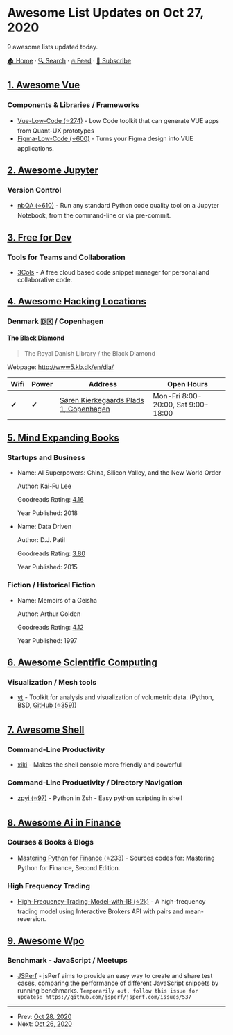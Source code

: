 # Awesome List Updates on Oct 27, 2020

9 awesome lists updated today.

[🏠 Home](/README.md) · [🔍 Search](https://test.trackawesomelist.com/search/) · [🔥 Feed](https://test.trackawesomelist.com/feed.xml) · [📮 Subscribe](https://trackawesomelist.us17.list-manage.com/subscribe?u=d2f0117aa829c83a63ec63c2f&id=36a103854c)



## [1. Awesome Vue](/content/vuejs/awesome-vue/README.md)

### Components & Libraries / Frameworks

*   [Vue-Low-Code (⭐274)](https://github.com/KlausSchaefers/vue-low-code) - Low Code toolkit that can generate VUE apps from Quant-UX prototypes
*   [Figma-Low-Code (⭐600)](https://github.com/KlausSchaefers/figma-low-code) - Turns your Figma design into VUE applications.

## [2. Awesome Jupyter](/content/markusschanta/awesome-jupyter/README.md)

### Version Control

*   [nbQA (⭐610)](https://github.com/nbQA-dev/nbQA) - Run any standard Python code quality tool on a Jupyter Notebook, from the command-line or via pre-commit.

## [3. Free for Dev](/content/ripienaar/free-for-dev/README.md)

### Tools for Teams and Collaboration

*   [3Cols](https://3cols.com/) - A free cloud based code snippet manager for personal and collaborative code.

## [4. Awesome Hacking Locations](/content/daviddias/awesome-hacking-locations/README.md)

### Denmark 🇩🇰 / Copenhagen

#### The Black Diamond

> The Royal Danish Library / the Black Diamond

Webpage: <http://www5.kb.dk/en/dia/>

| Wifi | Power | Address                                                                         | Open Hours                         |
| ---- | ----- | ------------------------------------------------------------------------------- | ---------------------------------- |
| ✔    | ✔     | [Søren Kierkegaards Plads 1, Copenhagen](https://goo.gl/maps/FYgBmyrYyEc7h9zR7) | Mon-Fri 8:00-20:00, Sat 9:00-18:00 |

## [5. Mind Expanding Books](/content/hackerkid/Mind-Expanding-Books/README.md)

### Startups and Business

- Name: AI Superpowers: China, Silicon Valley, and the New World Order

  Author: Kai-Fu Lee

  Goodreads Rating: [4.16](https://www.goodreads.com/book/show/38242135-ai-superpowers)

  Year Published: 2018


- Name: Data Driven

  Author: D.J. Patil

  Goodreads Rating: [3.80](https://www.goodreads.com/book/show/24780653-data-driven)

  Year Published: 2015



### Fiction / Historical Fiction

- Name: Memoirs of a Geisha

  Author: Arthur Golden

  Goodreads Rating: [4.12](https://www.goodreads.com/book/show/929.Memoirs_of_a_Geisha)

  Year Published: 1997



## [6. Awesome Scientific Computing](/content/nschloe/awesome-scientific-computing/README.md)

### Visualization / Mesh tools

*   [yt](https://yt-project.org/) - Toolkit for analysis and visualization of volumetric data.
    (Python, BSD, [GitHub (⭐359)](https://github.com/yt-project/yt))

## [7. Awesome Shell](/content/alebcay/awesome-shell/README.md)

### Command-Line Productivity

*   [xiki](https://xiki.org) - Makes the shell console more friendly and powerful

### Command-Line Productivity / Directory Navigation

*   [zpyi (⭐97)](https://github.com/sakshamsharma/zpyi) - Python in Zsh - Easy python scripting in shell

## [8. Awesome Ai in Finance](/content/georgezouq/awesome-ai-in-finance/README.md)

### Courses & Books & Blogs

*   [Mastering Python for Finance (⭐233)](https://github.com/jamesmawm/mastering-python-for-finance-second-edition) - Sources codes for: Mastering Python for Finance, Second Edition.

### High Frequency Trading

*   [High-Frequency-Trading-Model-with-IB (⭐2k)](https://github.com/jamesmawm/High-Frequency-Trading-Model-with-IB) - A high-frequency trading model using Interactive Brokers API with pairs and mean-reversion.

## [9. Awesome Wpo](/content/davidsonfellipe/awesome-wpo/README.md)

### Benchmark - JavaScript / Meetups

*   [JSPerf](http://jsperf.com/) - jsPerf aims to provide an easy way to create and share test cases, comparing the performance of different JavaScript snippets by running benchmarks. `Temporarily out, follow this issue for updates: https://github.com/jsperf/jsperf.com/issues/537`

---

- Prev: [Oct 28, 2020](/content/2020/10/28/README.md)
- Next: [Oct 26, 2020](/content/2020/10/26/README.md)